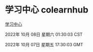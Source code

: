# 学习中心 colearnhub
[学习中心](http://27.19.33.125:56308/colearnhub/)

2022年 10月 08日 星期六 01:30:03 CST

2022年 10月 07日 星期五 17:30:03 GMT
